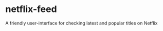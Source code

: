 netflix-feed
============

A friendly user-interface for checking latest and popular titles on Netflix
